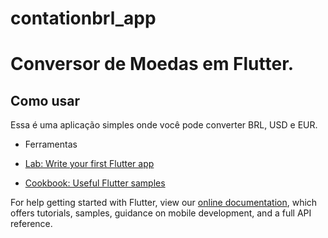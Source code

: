 # contationbrl_app

# Conversor de Moedas em Flutter.

## Como usar

Essa é uma aplicação simples onde você pode converter BRL, USD e EUR.

- Ferramentas 



- [Lab: Write your first Flutter app](https://flutter.dev/docs/get-started/codelab)
- [Cookbook: Useful Flutter samples](https://flutter.dev/docs/cookbook)

For help getting started with Flutter, view our
[online documentation](https://flutter.dev/docs), which offers tutorials,
samples, guidance on mobile development, and a full API reference.
